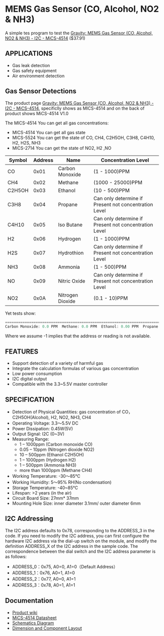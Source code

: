 # MEMS Gas Sensor (CO, Alcohol, NO2 & NH3)

A simple tes program to test the [Gravity: MEMS Gas Sensor (CO, Alcohol, NO2 & NH3) - I2C - MiCS-4514](https://www.dfrobot.com/product-2417.html) ($37.91)

## APPLICATIONS

- Gas leak detection
- Gas safety equipment
- Air environment detection

## Gas Sensor Detections

The product page [Gravity: MEMS Gas Sensor (CO, Alcohol, NO2 & NH3) - I2C - MiCS-4514](https://www.dfrobot.com/product-2417.html), specificlly shows as MICS-4514 and on the back of product shows MiCS-4514 V1.0

The MICS-4514 You can get all gas concentrations:

- MICS-4514 You can get all gas state
- MICS-5524 You can get the state of CO, CH4, C2H5OH, C3H8, C4H10, H2, H2S, NH3
- MICS-2714 You can get the state of NO2, H2 ,NO

| Symbol | Address | Name | Concentration Level |
| --- | ---- | ---- | ---- |
| CO | 0x01 | Carbon Monoxide | (1    - 1000)PPM
| CH4 | 0x02 | Methane | (1000 - 25000)PPM
| C2H5OH | 0x03 | Ethanol | (10   - 500)PPM
| C3H8   | 0x04 | Propane | Can only determine if Present not concentration Level
| C4H10  | 0x05 | Iso Butane | Can only determine if Present not concentration Level
| H2 | 0x06 | Hydrogen | (1    - 1000)PPM
| H2S | 0x07 | Hydrothion | Can only determine if Present not concentration Level
| NH3 | 0x08 | Ammonia | (1    - 500)PPM
| NO | 0x09 | Nitric Oxide | Can only determine if Present not concentration Level
| NO2 | 0x0A | Nitrogen Dioxide | (0.1  - 10)PPM

Yet tests show:

``` c++
===============================================================================
Carbon Monoxide: 0.0 PPM  Methane: 0.0 PPM  Ethanol: 0.00 PPM  Propane: -1.00 PPM  Iso Butane: -1.00 PPM  Hydrogen: 0.0 PPM  Ammonia: 0.0 PPM  Nitric Oxide: -1.00 PPM  Nitrogen Dioxide: 0.0 PPM
```

Where we assume -1 implies that the address or reading is not available.

## FEATURES

- Support detection of a variety of harmful gas
- Integrate the calculation formulas of various gas concentration
- Low power consumption
- I2C digital output
- Compatible with the 3.3~5.5V master controller

## SPECIFICATION

- Detection of Physical Quantities: gas concentration of CO，C2H5OH(Alcohol), H2, NO2, NH3, CH4
- Operating Voltage: 3.3～5.5V DC
- Power Dissipation: 0.45W(5V)
- Output Signal: I2C (0~3V)
- Measuring Range:
  - 1 – 1000ppm (Carbon monoxide CO)
  - 0.05 – 10ppm (Nitrogen dioxide NO2)
  - 10 – 500ppm (Ethanol C2H5OH)
  - 1 – 1000ppm (Hydrogen H2)
  - 1 – 500ppm (Ammonia NH3)
  - more than 1000ppm (Methane CH4)
- Working Temperature: -30～85℃
- Working Humidity: 5～95% RH(No condensation)
- Storage Temperature: -40~85℃
- Lifespan: >2 years (in the air)
- Circuit Board Size: 27mm* 37mm
- Mounting Hole Size: inner diameter 3.1mm/ outer diameter 6mm

## I2C Addressing

The I2C address defaults to 0x78, corresponding to the ADDRESS_3 in the code. If you need to modify the I2C address, you can first configure the hardware I2C address via the dial-up switch on the module, and modify the definition ADDRESS_X of the I2C address in the sample code. The correspondence between the dial switch and the I2C address parameter is as follows:

- ADDRESS_0：0x75, A0=0, A1=0（Default Address）
- ADDRESS_1：0x76, A0=1, A1=0
- ADDRESS_2：0x77, A0=0, A1=1
- ADDRESS_3：0x78, A0=1, A1=1

## Documentation

- [Product wiki](https://wiki.dfrobot.com/_SKU_SEN0377_Gravity__MEMS_Gas_Sensor_CO__Alcohol__NO2___NH3___I2C___MiCS_4514)
- [MiCS-4514 Datasheet](https://img.dfrobot.com.cn/wiki/5b973267c87e6f19943ab3ad/b5b08fe2ea631f0becdfa0c15db88c4a.pdf)
- [Schematics Diagram](https://img.dfrobot.com.cn/wiki/5b973267c87e6f19943ab3ad/ec7dd3a55ba1d58fcbd5830ee08c0e7f.pdf)
- [Dimension and Component Layout](https://img.dfrobot.com.cn/wiki/5b973267c87e6f19943ab3ad/7ff4e494a339ab2c96220ad9e41582b1.pdf)
